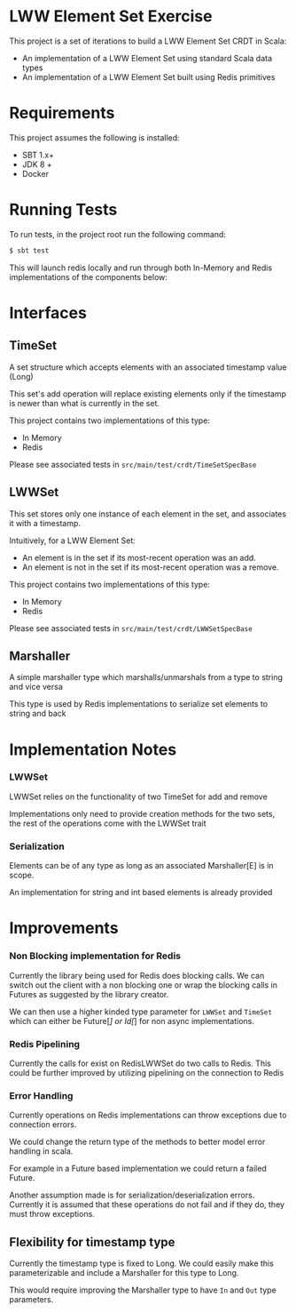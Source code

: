 # LWW Element Set Exercise

This project is a set of iterations to build a LWW Element Set CRDT in Scala:

- An implementation of a LWW Element Set using standard Scala data types 
- An implementation of a LWW Element Set built using Redis primitives 

# Requirements

This project assumes the following is installed:

- SBT 1.x+
- JDK 8 +
- Docker

# Running Tests

To run tests, in the project root run the following command:

```bash
$ sbt test
```

This will launch redis locally and run through both In-Memory and Redis implementations of the components below:


# Interfaces

## TimeSet

A set structure which accepts elements with an associated timestamp value (Long)

This set's add operation will replace existing elements only if the timestamp is newer than what is currently in 
the set.

This project contains two implementations of this type: 
- In Memory 
- Redis

Please see associated tests in `src/main/test/crdt/TimeSetSpecBase`

## LWWSet

This set stores only one instance of each element in the set, and associates it with a timestamp.

Intuitively, for a LWW Element Set:
- An element is in the set if its most-recent operation was an add.
- An element is not in the set if its most-recent operation was a remove.

This project contains two implementations of this type:
- In Memory
- Redis

Please see associated tests in `src/main/test/crdt/LWWSetSpecBase`

## Marshaller

A simple marshaller type which marshalls/unmarshals from a type to string and vice versa

This type is used by Redis implementations to serialize set elements to string and back


# Implementation Notes

### LWWSet
LWWSet relies on the functionality of two TimeSet for add and remove

Implementations only need to provide creation methods for the two sets, the rest of the
operations come with the LWWSet trait

### Serialization

Elements can be of any type as long as an associated Marshaller[E] is in scope.

An implementation for string and int based elements is already provided


# Improvements

### Non Blocking implementation for Redis

Currently the library being used for Redis does blocking calls. 
We can switch out the client with a non blocking one or wrap the blocking calls in Futures as
suggested by the library creator.

We can then use a higher kinded type parameter for `LWWSet` and `TimeSet` which can either be
Future[_] or Id[_] for non async implementations.

### Redis Pipelining

Currently the calls for exist on RedisLWWSet do two calls to Redis.
This could be further improved by utilizing pipelining on the connection to Redis

### Error Handling

Currently operations on Redis implementations can throw exceptions due to connection errors.

We could change the return type of the methods to better model error handling in scala.

For example in a Future based implementation we could return a failed Future.

Another assumption made is for serialization/deserialization errors. Currently it is assumed that
these operations do not fail and if they do, they must throw exceptions.

## Flexibility for timestamp type

Currently the timestamp type is fixed to Long. We could easily make this parameterizable and 
include a Marshaller for this type to Long.

This would require improving the Marshaller type to have `In` and `Out` type parameters.